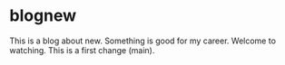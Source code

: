 # blognew
This is a blog about new. Something is good for my career. Welcome to watching.
This is a first change (main).
